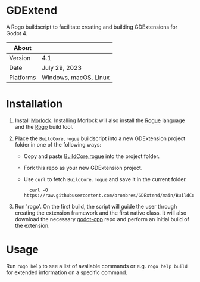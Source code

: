 # GDExtend
A Rogo buildscript to facilitate creating and building GDExtensions for Godot 4.

About     | &nbsp;
----------|-----------------------
Version   | 4.1
Date      | July 29, 2023
Platforms | Windows, macOS, Linux

# Installation

1. Install [Morlock](https://morlock.sh). Installing Morlock will also install the [Rogue](https://github.com/brombres/rogue) language and the [Rogo](https://github.com/brombres/Rogo) build tool.

2. Place the `BuildCore.rogue` buildscript into a new GDExtension project folder in one of the following ways:

    - Copy and paste [BuildCore.rogue](BuildCore.rogue) into the project folder.
    - Fork this repo as your new GDExtension project.
    - Use `curl` to fetch `BuildCore.rogue` and save it in the current folder.

            curl -O https://raw.githubusercontent.com/brombres/GDExtend/main/BuildCore.rogue

3. Run 'rogo'. On the first build, the script will guide the user through creating the extension framework and the first native class. It will also download the necessary [godot-cpp](https://github.com/godotengine/godot-cpp) repo and perform an initial build of the extension.

# Usage

Run `rogo help` to see a list of available commands or e.g. `rogo help build` for extended information on a specific command.

